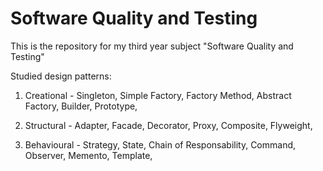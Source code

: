 # Software Quality and Testing
 
This is the repository for my third year subject "Software Quality and Testing"

Studied design patterns:

1. Creational - 
   Singleton,
   Simple Factory, Factory Method, Abstract Factory,
   Builder,
   Prototype,
   
2. Structural - 
   Adapter,
   Facade,
   Decorator,
   Proxy,
   Composite,
   Flyweight,
   
3. Behavioural - 
   Strategy,
   State,
   Chain of Responsability,
   Command,
   Observer,
   Memento,
   Template,
